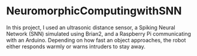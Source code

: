 # NeuromorphicComputingwithSNN
In this project, I used an ultrasonic distance sensor, a Spiking Neural Network (SNN) simulated using Brian2, and a Raspberry Pi communicating with an Arduino. Depending on how fast an object approaches, the robot either responds warmly or warns intruders to stay away.
